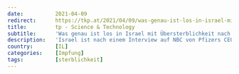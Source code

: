 ```yaml
---
date:          2021-04-09
redirect:      https://tkp.at/2021/04/09/was-genau-ist-los-in-israel-mit-uebersterblichkeit-nach-impfung/
title:         tp - Science & Technology
subtitle:      'Was genau ist los in Israel mit Übersterblichkeit nach Impfung?'
description:   'Israel ist nach einem Interview auf NBC von Pfizers CEO Albert Bourla das weltgrößte Impflabor. Im Land ist das mit einem großen Druck auf die Bevölkerung einhergegangen sich impfen zu lassen und Berichte sprechen davon, dass Ungeimpfte zu Menschen zweiter Klasse werden. Sehr eigenartig sind die jüngsten Manöver im Zusammenhang mit den Meldungen von Todesfällen …'
country:       [IL]
categories:    [Impfung]
tags:          [sterblichkeit]
---
```

